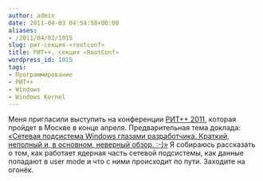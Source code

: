 ```yaml
---
author: admin
date: 2011-04-03 04:54:58+00:00
aliases:
- /2011/04/02/1015
slug: рит-секция-«rootconf»
title: РИТ++, секция «RootConf»
wordpress_id: 1015
tags:
- Программирование
- РИТ++
- Windows
- Windows Kernel
---
```


Меня пригласили выступить на конференции [РИТ++ 2011](http://ritconf.ru/), которая пройдет в Москве в конце апреля. Предварительная тема доклада: [«Сетевая подсистема Windows глазами разработчика. Краткий, неполный и, в основном, неверный обзор. :-)»](http://ritconf.ru/2011/news/678.html) Я собираюсь рассказать о том, как работает ядерная часть сетевой подсистемы, как данные попадают в user mode и что с ними происходит по пути. Заходите на огонёк. 
